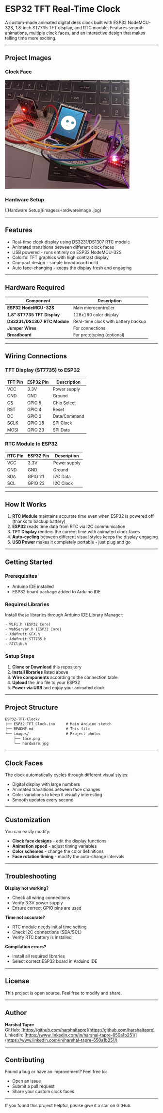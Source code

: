 # ESP32 TFT Real-Time Clock

A custom-made animated digital desk clock built with ESP32 NodeMCU-32S, 1.8-inch ST7735 TFT display, and RTC module. Features smooth animations, multiple clock faces, and an interactive design that makes telling time more exciting.

---

## Project Images

### Clock Face
![Clock Face](images/face.png)

### Hardware Setup  
![Hardware Setup](images/Hardwareimage .jpg)

---

## Features

- Real-time clock display using DS3231/DS1307 RTC module
- Animated transitions between different clock faces  
- USB powered - runs entirely on ESP32 NodeMCU-32S
- Colorful TFT graphics with high contrast display
- Compact design - simple breadboard build
- Auto face-changing - keeps the display fresh and engaging

---

## Hardware Required

| Component | Description |
|-----------|-------------|
| **ESP32 NodeMCU-32S** | Main microcontroller |
| **1.8" ST7735 TFT Display** | 128x160 color display |
| **DS3231/DS1307 RTC Module** | Real-time clock with battery backup |
| **Jumper Wires** | For connections |
| **Breadboard** | For prototyping (optional) |

---

## Wiring Connections

### TFT Display (ST7735) to ESP32
| TFT Pin | ESP32 Pin | Description |
|---------|-----------|-------------|
| VCC     | 3.3V      | Power supply |
| GND     | GND       | Ground |
| CS      | GPIO 5    | Chip Select |
| RST     | GPIO 4    | Reset |
| DC      | GPIO 2    | Data/Command |
| SCLK    | GPIO 18   | SPI Clock |
| MOSI    | GPIO 23   | SPI Data |

### RTC Module to ESP32
| RTC Pin | ESP32 Pin | Description |
|---------|-----------|-------------|
| VCC     | 3.3V      | Power supply |
| GND     | GND       | Ground |
| SDA     | GPIO 21   | I2C Data |
| SCL     | GPIO 22   | I2C Clock |

---

## How It Works

1. **RTC Module** maintains accurate time even when ESP32 is powered off (thanks to backup battery)
2. **ESP32** reads time data from RTC via I2C communication
3. **TFT Display** renders the current time with animated clock faces
4. **Auto-cycling** between different visual styles keeps the display engaging
5. **USB Power** makes it completely portable - just plug and go

---

## Getting Started

### Prerequisites
- Arduino IDE installed
- ESP32 board package added to Arduino IDE

### Required Libraries
Install these libraries through Arduino IDE Library Manager:

```
- WiFi.h (ESP32 Core)
- WebServer.h (ESP32 Core) 
- Adafruit_GFX.h
- Adafruit_ST7735.h
- RTClib.h
```

### Setup Steps
1. **Clone or Download** this repository
2. **Install libraries** listed above
3. **Wire components** according to the connection table
4. **Upload** the .ino file to your ESP32
5. **Power via USB** and enjoy your animated clock

---

## Project Structure

```
ESP32-TFT-Clock/
├── ESP32_TFT_Clock.ino     # Main Arduino sketch
├── README.md               # This file
└── images/                 # Project photos
    ├── face.png
    └── hardware.jpg
```

---

## Clock Faces

The clock automatically cycles through different visual styles:
- Digital display with large numbers
- Animated transitions between face changes
- Color variations to keep it visually interesting
- Smooth updates every second

---

## Customization

You can easily modify:
- **Clock face designs** - edit the display functions
- **Animation speed** - adjust timing variables  
- **Color schemes** - change the color definitions
- **Face rotation timing** - modify the auto-change intervals

---

## Troubleshooting

**Display not working?**
- Check all wiring connections
- Verify 3.3V power supply
- Ensure correct GPIO pins are used

**Time not accurate?**
- RTC module needs initial time setting
- Check I2C connections (SDA/SCL)
- Verify RTC battery is installed

**Compilation errors?**
- Install all required libraries
- Select correct ESP32 board in Arduino IDE

---

## License

This project is open source. Feel free to modify and share.

---

## Author

**Harshal Tapre**  
GitHub: [https://github.com/harshaltapre](https://github.com/harshaltapre)  
LinkedIn: [https://www.linkedin.com/in/harshal-tapre-650a1b251/](https://www.linkedin.com/in/harshal-tapre-650a1b251/)

---

## Contributing

Found a bug or have an improvement? Feel free to:
- Open an issue
- Submit a pull request
- Share your custom clock faces

---

If you found this project helpful, please give it a star on GitHub.
